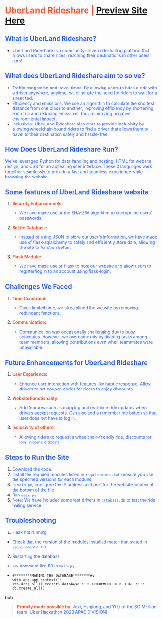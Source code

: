 # <span style="color: #ff5733;">UberLand Rideshare | [Preview Site Here](https://uber-hackathon-preview.omanagario.repl.co/)</span>

## <span style="color: #3366ff;">What is UberLand Rideshare?</span>
- <span style="color: #3366ff;">UberLand Rideshare is a community-driven ride-hailing platform that allows users to share rides, reaching their destinations in other users' cars!</span>

## <span style="color: #3366ff;">What does UberLand Rideshare aim to solve?</span>
- <span style="color: #3366ff;">Traffic congestion and travel times: By allowing users to hitch a ride with a driver anywhere, anytime, we eliminate the need for riders to wait for a street taxi.</span>
- <span style="color: #3366ff;">Efficiency and emissions: We use an algorithm to calculate the shortest distance from one place to another, improving efficiency by shortening each trip and reducing emissions, thus minimizing negative environmental impact.</span>
- <span style="color: #3366ff;">Inclusivity: UberLand Rideshare also aims to provide inclusivity by allowing wheelchair-bound riders to find a driver that allows them to travel to their destination safely and hassle-free.</span>


## <span style="color: #3366ff;">How Does UberLand Rideshare Run?</span>
<span style="color: #3366ff;">We've leveraged Python for data handling and hosting, HTML for website design, and CSS for an appealing user interface. These 3 languages work together seamlessly to provide a fast and seamless experience while browsing the website.</span>

## <span style="color: #3366ff;">Some features of UberLand Rideshare website</span>
1. **<span style="color: #ff5733;">Security Enhancements</span>**:
   - <span style="color: #3366ff;">We have made use of the SHA-256 algorithm to encrypt the users' passwords.</span>

2. **<span style="color: #ff5733;">SqLite Database</span>**:
   - <span style="color: #3366ff;">Instead of using JSON to store our user's information, we have made use of flask-sqlalchemy to safely and efficiently store data, allowing the site to function better.</span>

3. **<span style="color: #ff5733;">Flask Module</span>**:
   - <span style="color: #3366ff;">We have made use of Flask to host our website and allow users to register/log in to an account using flask-login.</span>

## <span style="color: #3366ff;">Challenges We Faced</span>
1. **<span style="color: #ff5733;">Time Constraint</span>**:
   - <span style="color: #3366ff;">Given limited time, we streamlined the website by removing redundant functions.</span>

2. **<span style="color: #ff5733;">Communication</span>**:
   - <span style="color: #3366ff;">Communication was occasionally challenging due to busy schedules. However, we overcame this by dividing tasks among team members, allowing contributions even when teammates were unavailable.</span>

## <span style="color: #3366ff;">Future Enhancements for UberLand Rideshare</span>
1. **<span style="color: #ff5733;">User Experience</span>**:
   - <span style="color: #3366ff;">Enhance user interaction with features like haptic response. Allow drivers to set coupon codes for riders to enjoy discounts.</span>

2. **<span style="color: #ff5733;">Website Functionality</span>**:
   - <span style="color: #3366ff;">Add features such as mapping and real-time ride updates when drivers accept requests. Can also add a remember me button so that user does not have to log in.</span>

3. **<span style="color: #ff5733;">Inclusivity of others</span>**:
   - <span style="color: #3366ff;">Allowing riders to request a wheelchair-friendly ride, discounts for low-income citizens</span>

## <span style="color: #3366ff;">Steps to Run the Site</span>
1. <span style="color: #3366ff;">Download the code.</span>
2. <span style="color: #3366ff;">Install the required modules listed in `requirements.txt` (ensure you use the specified versions for each module).</span>
3. <span style="color: #3366ff;">In `main.py`, configure the IP address and port for the website located at the bottom of the file</span>
4. <span style="color: #3366ff;">Run `main.py`.</span>
4. <span style="color: #3366ff;">Note: We have included some test drivers in `database.db` to test the ride hailing service.</span>

## <span style="color: #3366ff;">Troubleshooting</span>
1. <span style="color: #3366ff;">Flask not running</span>
 - <span style="color: #3366ff;">Check that the version of the modules installed match that stated in `requirements.txt`</span>
2. <span style="color: #3366ff;">Restarting the database</span>
 - <span style="color: #3366ff;">Un-comment line 59 in `main.py`</span>
 - ```
   #********MAKING THE DATABASE********#v
   with app.app_context():
   #db.drop_all() #resets database !!!! UNCOMMENT THIS LINE !!!!
   db.create_all()
   ```
bub
> **<span style="color: #ff5733;">Proudly made possible by</span>**: <span style="color: #3366ff;">Joxi, Hanjiong, and Yi Li of the SG Merlion team (Uber Hackathon 2023 APAC DIVISION)</span>
